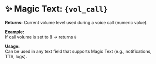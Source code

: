 # ✨ Magic Text: `{vol_call}`

**Returns:** Current volume level used during a voice call (numeric value).

**Example:**  
If call volume is set to 8 → returns `8`

**Usage:**  
Can be used in any text field that supports Magic Text (e.g., notifications, TTS, logs).
